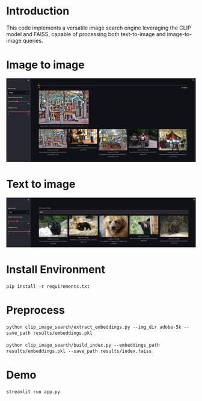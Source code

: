# Introduction

This code implements a versatile image search engine leveraging the CLIP model and FAISS, capable of processing both text-to-image and image-to-image queries.

# Image to image
![img2img](images/img2img.png)

# Text to image
![txt2img](images/text2img.png)

# Install Environment
```
pip install -r requirements.txt
```

# Preprocess
```
python clip_image_search/extract_embeddings.py --img_dir adobe-5k --save_path results/embeddings.pkl

python clip_image_search/build_index.py --embeddings_path results/embeddings.pkl --save_path results/index.faiss
```

# Demo
```
streamlit run app.py
```